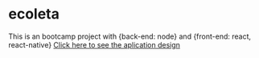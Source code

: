 # ecoleta
This is an bootcamp project with {back-end: node} and {front-end: react, react-native} 
<a href="https://whimsical.com/TBKVWhP3eMGL3WKfcMPN8x">Click here to see the aplication design</a>
